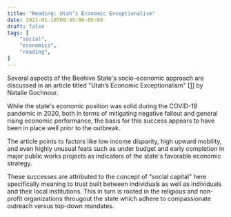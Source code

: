 ```yaml
---
title: "Reading: Utah’s Economic Exceptionalism"
date: 2021-01-18T09:45:00-05:00
draft: false
tags: [
	"social",
	"economics",
	"reading",
]
---
```


Several aspects of the Beehive State's socio-economic approach are discussed in an article titled "Utah’s Economic Exceptionalism" [[1](https://americanaffairsjournal.org/2020/11/utahs-economic-exceptionalism/)] by Natalie Gochnour.

While the state's economic position was solid during the COVID-19 pandemic in 2020, both in terms of mitigating negative fallout and general rising economic performance, the basis for this success appears to have been in place well prior to the outbreak.

The article points to factors like low income disparity, high upward mobility, and even highly unusual feats such as under budget and early completion in major public works projects as indicators of the state's favorable economic strategy.

These successes are attributed to the concept of "social capital" here specifically meaning to trust built between individuals as well as individuals and their local institutions. This in turn is rooted in the religious and non-profit organizations througout the state which adhere to compassionate outreach versus top-down mandates.